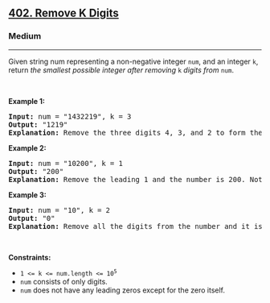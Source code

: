 <h2><a href="https://leetcode.com/problems/remove-k-digits/description/?envType=company&envId=tiktok&favoriteSlug=tiktok-three-months">402. Remove K Digits</a></h2><h3>Medium</h3><hr><p>Given string num representing a non-negative integer <code>num</code>, and an integer <code>k</code>, return <em>the smallest possible integer after removing</em> <code>k</code> <em>digits from</em> <code>num</code>.</p>

<p>&nbsp;</p>
<p><strong class="example">Example 1:</strong></p>

<pre>
<strong>Input:</strong> num = &quot;1432219&quot;, k = 3
<strong>Output:</strong> &quot;1219&quot;
<strong>Explanation:</strong> Remove the three digits 4, 3, and 2 to form the new number 1219 which is the smallest.
</pre>

<p><strong class="example">Example 2:</strong></p>

<pre>
<strong>Input:</strong> num = &quot;10200&quot;, k = 1
<strong>Output:</strong> &quot;200&quot;
<strong>Explanation:</strong> Remove the leading 1 and the number is 200. Note that the output must not contain leading zeroes.
</pre>

<p><strong class="example">Example 3:</strong></p>

<pre>
<strong>Input:</strong> num = &quot;10&quot;, k = 2
<strong>Output:</strong> &quot;0&quot;
<strong>Explanation:</strong> Remove all the digits from the number and it is left with nothing which is 0.
</pre>

<p>&nbsp;</p>
<p><strong>Constraints:</strong></p>

<ul>
	<li><code>1 &lt;= k &lt;= num.length &lt;= 10<sup>5</sup></code></li>
	<li><code>num</code> consists of only digits.</li>
	<li><code>num</code> does not have any leading zeros except for the zero itself.</li>
</ul>

